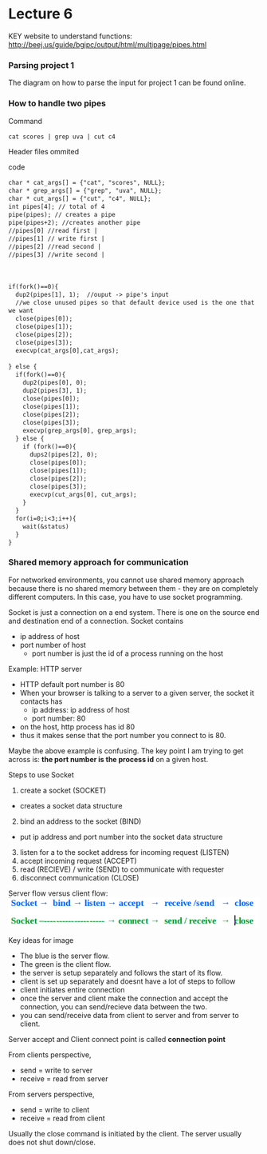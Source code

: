 Lecture 6
=============
KEY website to understand functions: http://beej.us/guide/bgipc/output/html/multipage/pipes.html

### Parsing project 1
The diagram on how to parse the input for project 1 can be found online.

### How to handle two pipes

Command

    cat scores | grep uva | cut c4

Header files ommited

code

    char * cat_args[] = {"cat", "scores", NULL};
    char * grep_args[] = {"grep", "uva", NULL};
    char * cut_args[] = {"cut", "c4", NULL};
    int pipes[4]; // total of 4
    pipe(pipes); // creates a pipe
    pipe(pipes+2); //creates another pipe
    //pipes[0] //read first |
    //pipes[1] // write first |
    //pipes[2] //read second |
    //pipes[3] //write second |



    if(fork()==0){
      dup2(pipes[1], 1);  //ouput -> pipe's input
      //we close unused pipes so that default device used is the one that we want
      close(pipes[0]);
      close(pipes[1]);
      close(pipes[2]);
      close(pipes[3]);
      execvp(cat_args[0],cat_args);

    } else {
      if(fork()==0){
        dup2(pipes[0], 0);
        dup2(pipes[3], 1);
        close(pipes[0]);
        close(pipes[1]);
        close(pipes[2]);
        close(pipes[3]);
        execvp(grep_args[0], grep_args);
      } else {
        if (fork()==0){
          dups2(pipes[2], 0);
          close(pipes[0]);
          close(pipes[1]);
          close(pipes[2]);
          close(pipes[3]);
          execvp(cut_args[0], cut_args);
        }
      }
      for(i=0;i<3;i++){
        wait(&status)
      }
    }



### Shared memory approach for communication
For networked environments, you cannot use shared memory approach because there is no shared memory between them - they are on completely different computers. In this case, you have to use socket programming.

Socket is just a connection on a end system. There is one on the source end and destination end of a connection. Socket contains
* ip address of host
* port number of host
  * port number is just the id of a process running on the host

Example: HTTP server
* HTTP default port number is 80
* When your browser is talking to a server to a given server, the socket it contacts has
  * ip address: ip address of host
  * port number: 80
* on the host, http process has id 80
* thus it makes sense that the port number you connect to is 80.

Maybe the above example is confusing. The key point I am trying to get across is: **the port number is the process id** on a given host.


Steps to use Socket
1. create a socket (SOCKET)
  * creates a socket data structure
2. bind an address to the socket (BIND)
  * put ip address and port number into the socket data structure
3. listen for a to the socket address for incoming request (LISTEN)
4. accept incoming request (ACCEPT)
5. read (RECIEVE) / write (SEND) to communicate with requester
6. disconnect communication (CLOSE)


Server flow versus client flow:    
![](lecture_6/2e16abfb68bb26da4c93ca57ff5bba68.png)

Key ideas for image
* The blue is the server flow.
* The green is the client flow.
* the server is setup separately and follows the start of its flow.
* client is set up separately and doesnt have a lot of steps to follow
* client initiates entire connection
* once the server and client make the connection and accept the connection, you can send/recieve data between the two.
* you can send/receive data from client to server and from server to client.


Server accept and Client connect point is called **connection point**

From clients perspective,
* send = write to server  
* receive = read from server

From servers perspective,
* send =  write to client
* receive = read from client


Usually the close command is initiated by the client. The server usually does not shut down/close.
